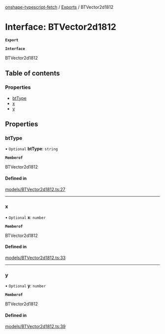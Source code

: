 [onshape-typescript-fetch](../README.md) / [Exports](../modules.md) / BTVector2d1812

# Interface: BTVector2d1812

**`Export`**

**`Interface`**

BTVector2d1812

## Table of contents

### Properties

- [btType](BTVector2d1812.md#bttype)
- [x](BTVector2d1812.md#x)
- [y](BTVector2d1812.md#y)

## Properties

### btType

• `Optional` **btType**: `string`

**`Memberof`**

BTVector2d1812

#### Defined in

[models/BTVector2d1812.ts:27](https://github.com/toebes/onshape-typescript-fetch/blob/3e11ae1/models/BTVector2d1812.ts#L27)

___

### x

• `Optional` **x**: `number`

**`Memberof`**

BTVector2d1812

#### Defined in

[models/BTVector2d1812.ts:33](https://github.com/toebes/onshape-typescript-fetch/blob/3e11ae1/models/BTVector2d1812.ts#L33)

___

### y

• `Optional` **y**: `number`

**`Memberof`**

BTVector2d1812

#### Defined in

[models/BTVector2d1812.ts:39](https://github.com/toebes/onshape-typescript-fetch/blob/3e11ae1/models/BTVector2d1812.ts#L39)
